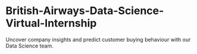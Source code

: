 # British-Airways-Data-Science-Virtual-Internship
Uncover company insights and predict customer buying behaviour with our Data Science team.
